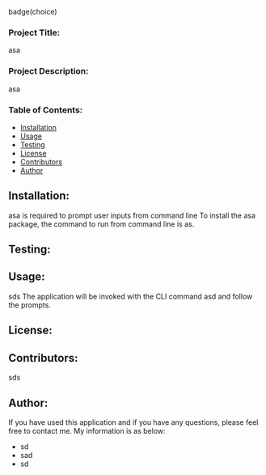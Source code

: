 
 
 badge(choice)
 
 ### Project Title: 
 asa 

 ### Project Description: 
 asa
 
 ### Table of Contents:

 * [Installation](#Installation)
 * [Usage](#Usage)
 * [Testing](#Testing)
 * [License](#License)
 * [Contributors](#Contributors)
 * [Author](#Author)
 
 ## Installation:
 asa is required to prompt user inputs from command line
 To install the asa package, the command to run from command line is as. 

 ## Testing:


 ## Usage:
 sds
 The application will be invoked with the CLI command asd and follow the prompts.

 ## License:
 

 ## Contributors:
 sds
 
 ## Author:
 If you have used this application and if you have any questions, please feel free to contact me. My information is as below:
 * sd
 * sad
 * sd


 